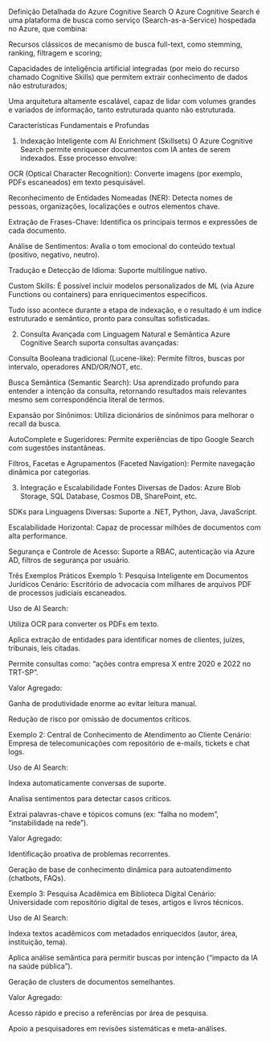 Definição Detalhada do Azure Cognitive Search
O Azure Cognitive Search é uma plataforma de busca como serviço (Search-as-a-Service) hospedada no Azure, que combina:

Recursos clássicos de mecanismo de busca full-text, como stemming, ranking, filtragem e scoring;

Capacidades de inteligência artificial integradas (por meio do recurso chamado Cognitive Skills) que permitem extrair conhecimento de dados não estruturados;

Uma arquitetura altamente escalável, capaz de lidar com volumes grandes e variados de informação, tanto estruturada quanto não estruturada.

Características Fundamentais e Profundas
1. Indexação Inteligente com AI Enrichment (Skillsets)
O Azure Cognitive Search permite enriquecer documentos com IA antes de serem indexados. Esse processo envolve:

OCR (Optical Character Recognition): Converte imagens (por exemplo, PDFs escaneados) em texto pesquisável.

Reconhecimento de Entidades Nomeadas (NER): Detecta nomes de pessoas, organizações, localizações e outros elementos chave.

Extração de Frases-Chave: Identifica os principais termos e expressões de cada documento.

Análise de Sentimentos: Avalia o tom emocional do conteúdo textual (positivo, negativo, neutro).

Tradução e Detecção de Idioma: Suporte multilíngue nativo.

Custom Skills: É possível incluir modelos personalizados de ML (via Azure Functions ou containers) para enriquecimentos específicos.

Tudo isso acontece durante a etapa de indexação, e o resultado é um índice estruturado e semântico, pronto para consultas sofisticadas.

2. Consulta Avançada com Linguagem Natural e Semântica
Azure Cognitive Search suporta consultas avançadas:

Consulta Booleana tradicional (Lucene-like): Permite filtros, buscas por intervalo, operadores AND/OR/NOT, etc.

Busca Semântica (Semantic Search): Usa aprendizado profundo para entender a intenção da consulta, retornando resultados mais relevantes mesmo sem correspondência literal de termos.

Expansão por Sinônimos: Utiliza dicionários de sinônimos para melhorar o recall da busca.

AutoComplete e Sugeridores: Permite experiências de tipo Google Search com sugestões instantâneas.

Filtros, Facetas e Agrupamentos (Faceted Navigation): Permite navegação dinâmica por categorias.

3. Integração e Escalabilidade
Fontes Diversas de Dados: Azure Blob Storage, SQL Database, Cosmos DB, SharePoint, etc.

SDKs para Linguagens Diversas: Suporte a .NET, Python, Java, JavaScript.

Escalabilidade Horizontal: Capaz de processar milhões de documentos com alta performance.

Segurança e Controle de Acesso: Suporte a RBAC, autenticação via Azure AD, filtros de segurança por usuário.

Três Exemplos Práticos
Exemplo 1: Pesquisa Inteligente em Documentos Jurídicos
Cenário: Escritório de advocacia com milhares de arquivos PDF de processos judiciais escaneados.

Uso de AI Search:

Utiliza OCR para converter os PDFs em texto.

Aplica extração de entidades para identificar nomes de clientes, juízes, tribunais, leis citadas.

Permite consultas como: “ações contra empresa X entre 2020 e 2022 no TRT-SP”.

Valor Agregado:

Ganha de produtividade enorme ao evitar leitura manual.

Redução de risco por omissão de documentos críticos.

Exemplo 2: Central de Conhecimento de Atendimento ao Cliente
Cenário: Empresa de telecomunicações com repositório de e-mails, tickets e chat logs.

Uso de AI Search:

Indexa automaticamente conversas de suporte.

Analisa sentimentos para detectar casos críticos.

Extrai palavras-chave e tópicos comuns (ex: “falha no modem”, “instabilidade na rede”).

Valor Agregado:

Identificação proativa de problemas recorrentes.

Geração de base de conhecimento dinâmica para autoatendimento (chatbots, FAQs).

Exemplo 3: Pesquisa Acadêmica em Biblioteca Digital
Cenário: Universidade com repositório digital de teses, artigos e livros técnicos.

Uso de AI Search:

Indexa textos acadêmicos com metadados enriquecidos (autor, área, instituição, tema).

Aplica análise semântica para permitir buscas por intenção (“impacto da IA na saúde pública”).

Geração de clusters de documentos semelhantes.

Valor Agregado:

Acesso rápido e preciso a referências por área de pesquisa.

Apoio a pesquisadores em revisões sistemáticas e meta-análises.
